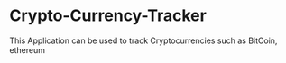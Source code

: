 # Crypto-Currency-Tracker
This Application can be used to track Cryptocurrencies such as BitCoin, ethereum
